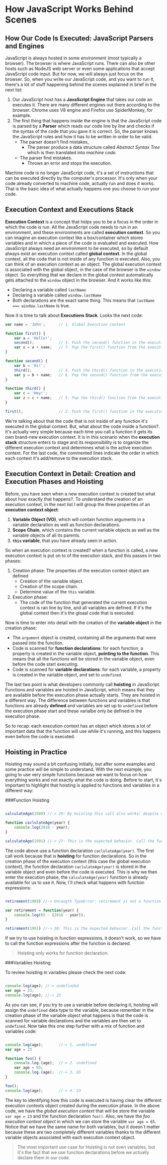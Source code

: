 
How JavaScript Works Behind Scenes
==================================

How Our Code Is Executed: JavaScript Parsers and Engines
--------------------------------------------------------

JavaScript is always hosted in some environment (most typically a browser). The browser is where JavaScript runs. There can also be other hosts such as NodeJS web server or even some applications that accept JavaScript code input. But for now, we will always just focus on the browser. So, when you write our JavaScript code, and you want to run it, there's a lot of stuff happening behind the scenes explained in brief in the next list:

1. Our JavaScript host has a **JavaScript Engine** that takes our code an executes it. There are many different engines out there according to the browser. Chrome uses V8 engine and Firefox use SpiderMonkey, for example.
2. The first thing that happens inside the engine is that the JavaScript code is parsed by a **Parser** which reads our code line by line and checks if the syntax of the code that you gave it is correct. So, the parser knows the JavaScript rules and how it has to be written in order to be valid. 
	- The parser doesn't find mistakes,
		- The parser produce a data structure called *Abstract Syntax Tree* which is then translated into *machine code*.
	- The parser find mistakes.
		- Throws an error and stops the execution.

Machine code is no longer JavaScript code, it's a set of instructions that can be executed directly by the computer's processor. It's only when your code already converted to machine code, actually run and does it works. That is the basic idea of what actually happens one you choose to run your code.

Execution Context and Executions Stack
--------------------------------------

**Execution Context** is a concept that helps you to be a focus in the order in which the code is run. All the JavaScript code needs to run in an environment, and these environments are called **execution context**. So you can imagine an execution context like a box/container which stores variables and in which a piece of the code is evaluated and executed. How JavaScript always need an environment to be executed, so by default always exist an execution context called **global context**. In the global context, all the code that is not inside of any function is executed. Also, you can think of an execution context as an object. The global execution context is associated with the global object, in the case of the browser is the `window` object. So everything that we declare in the global context automatically gets attached to the `window` object in the browser. And it works like this:

- Declaring a variable called `lastName`
- Declaring a variable called `window.lastName`
- Both declarations are the exact same thing. This means that `lastName === window.lastName` is true.

Now it is time to talk about **Executions Stack**. Looks the next code:

```javascript
var name = 'John';      // 1. Global Execution context

function first() {
    var a = 'Hello!';
    second();           // 3. Push the second() function in the execution stack
    var x = a + name;   // 7. Pop the first() function from the execution stack
}

function second() {
    var b = 'Hi!';
    third();            // 4. Push the third() function in the execution stack
    var y = b + name;   // 6. Pop the second() function from the execution stack
}

function third() {
    var c = 'Hey!';
    var z = c + name;   // 5. Pop the third() function from the execution stack
}

first();                // 2. Push the first() function in the execution stack
```

We're talking about that the code that is not inside of any function it's executed in the global context. But, what about the code inside a function?. It's actually very simple because each time you call a function it gets its own brand-new execution context. It is in this scenario when the **execution stack** structure enters to stage and its responsibility is to organize the different execution context and determines what is the active execution context. For the last code, the commented lines indicate the order in which each context it's add/remove to the execution stack.

Execution Context in Detail: Creation and Execution Phases and Hoisting
-----------------------------------------------------------------------

Before, you have seen when a new execution context is created but what about how exactly that happens?. To understand the creation of an execution context, in the next list I will group the three properties of an **execution context object**:

1. **Variable Object (VO)**, which will contain function arguments in a variable declaration as well as function declarations.
2. **Scope Chain**, which contains the current variable objects as well as the variable objects of all its parents.
3. **`this` variable**, that you have already seen in action.

So when an execution context is created? when a function is called, a new execution context is put on to of the execution stack, and this passes in two phases:

1. Creation phase: The properties of the execution context object are defined
    - Creation of the variable object.
    - Creation of the scope chain.
    - Determine value of the `this` variable.
2. Execution phase:
    - The code of the function that generated the current execution context is ran line by line, and all variables are defined. If it's the global context then it's the gloaal code that is executed.

Now is time to enter into detail with the creation of the **variable object** in the creation phase:

- The `argument` object is created, containing all the arguments that were passed into the function.
- Code is scanned for **function declarations**: for each function, a property is created in the variable object, **pointing to the function**. This means that all the functions will be stored in the variable object, even before the code start executing.
- Code is scanned for **variable declarations**: for each variable, a property is created in the variable object, and set to `undefined`. 

The last two point is what developers commonly call **hoisting** in JavaScript. Functions and variables are hoisted in JavaScript, which means that they are available before the execution phase actually starts. They are hoisted in a different way. The difference between functions and variables is that functions are already **defined** and variables are set up to `undefined` before the execution phase start and these varialbe only be defined in the execution phase.

So to recap: each execution context has an object which stores a lot of important data that the function will use while it's running, and this happens even before the code is executed.

Hoisting in Practice
--------------------

Hoisting may sound a bit confusing initially, but after some examples and some practice will be simple to understand. With the next example, you going to use very simple functions because we want to focus on how everything works and not exactly what the code is doing. Before to start, it´s important to highlight that hoisting is applied to functions and variables in a different way:

###Function Hoisting

```javascript

calculateAge(1989) //-> 29: By hoisting this call also works! despite not having declared the function yet  

function caclulateAge(year) {
    console.log(2018 - year);
}

calculateAge(1991) //-> 27: This is the expected behavior. Call the function after his declaration.
```

The code above use a function declaration `caclulateAge(year)`. The first call work because that is **hoisting** for function declarations. So in the creation phase of the execution context (this case the global execution context), the function declaration `caclulateAge(year)` is stored in the variable object and even before the code is executed. This is why we then enter the execution phase, the `calculateAge(year)` function is already available for us to use it. Now, I´ll check what happens with function expressions:

```javascript

retirement(1989) //-> Uncaugth TypeError: retirement is not a function

var retirement = function(year) {
    console.log(65 - (2018 - year));
}

retirement(1991) //-> 38: This is the expected behavior. Call the function after his declaration
```
If we try to use hoisting in function expressions, it doesn't work, so we have to call the function expressions after the function is declared.

> Hoisting only works for function declaration.

###Variables Hoisting

To review hoisting in variables please check the next code:

```javascript

console.log(age); //-> undefinded
var age = 23;
console.log(age); //-> 23

```

As you can see, if you try to use a variable before declaring it, hoisting will assign the `undefined` data type to the variable, because remember in the creation phase of the variable object what happens is that the code is scanned for variable declarations and the variables are then set to `undefined`. Now take this one step further with a mix of function and variables code:

```javascript

console.log(age);       //-> 1. undefined
var age = 23

function foo() {
    console.log.(age);  //-> 2. undefined
    var age = 65;
    console.log.(age);  //-> 3. 65
}

foo();
console.log(age);       //-> 4. 23

```

The key to identifying how this code is executed is having clear the different execution contexts object created during the execution phase. In the above code, we have the _global execution context_ that will be store the variable `var age = 23` and the function declaration `foo()`. Also, we have the _foo execution context object_ in which we can store the variable `var age = 65`. Notice that we have the same name for both variables, but it doesn´t matter because these are two completely different variables thanks to the different variable objects associated with each execution context object.

> The most important use case for Hoisting is not even variables, but it's the fact that we use function declarations before we actually declare them in our code.







